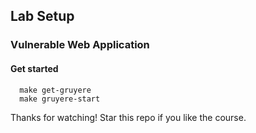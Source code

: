 ## Lab Setup


### Vulnerable Web Application


#### Get started

```
  make get-gruyere
  make gruyere-start
```

Thanks for watching! Star this repo if you like the course.
